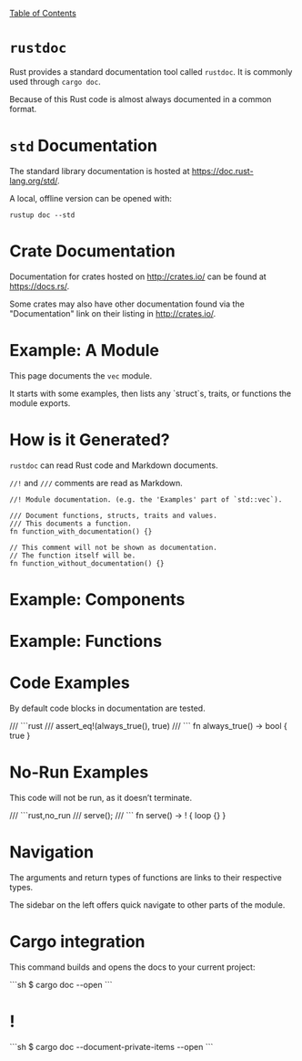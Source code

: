 [Table of Contents](./index.html)

`rustdoc`
=========

Rust provides a standard documentation tool called `rustdoc`. It is
commonly used through `cargo doc`.

Because of this Rust code is almost always documented in a common
format.

`std` Documentation
===================

The standard library documentation is hosted at
<https://doc.rust-lang.org/std/>.

A local, offline version can be opened with:

    rustup doc --std

Crate Documentation
===================

Documentation for crates hosted on <http://crates.io/> can be found at
<https://docs.rs/>.

Some crates may also have other documentation found via the
"Documentation" link on their listing in <http://crates.io/>.

Example: A Module
=================

This page documents the `vec` module.

It starts with some examples, then lists any \`struct\`s, traits, or
functions the module exports.

How is it Generated?
====================

`rustdoc` can read Rust code and Markdown documents.

`//!` and `///` comments are read as Markdown.

    //! Module documentation. (e.g. the 'Examples' part of `std::vec`).

    /// Document functions, structs, traits and values.
    /// This documents a function.
    fn function_with_documentation() {}

    // This comment will not be shown as documentation.
    // The function itself will be.
    fn function_without_documentation() {}

Example: Components
===================

Example: Functions
==================

Code Examples
=============

By default code blocks in documentation are tested.

/// \`\`\`rust /// assert\_eq!(always\_true(), true) /// \`\`\` fn
always\_true() -&gt; bool { true }

No-Run Examples
===============

This code will not be run, as it doesn’t terminate.

/// \`\`\`rust,no\_run /// serve(); /// \`\`\` fn serve() -&gt; ! { loop
{} }

Navigation
==========

The arguments and return types of functions are links to their
respective types.

The sidebar on the left offers quick navigate to other parts of the
module.

Cargo integration
=================

This command builds and opens the docs to your current project:

\`\`\`sh $ cargo doc --open \`\`\`

!
=

\`\`\`sh $ cargo doc --document-private-items --open \`\`\`
